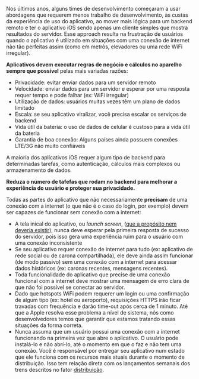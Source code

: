 Nos últimos anos, alguns times de desenvolvimento começaram a usar abordagens que requerem menos trabalho de desenvolvimento, às custas da experiência de uso do aplicativo, ao mover mais lógica para um backend remoto e ter o aplicativo iOS sendo apenas um cliente simples que mostra resultados do servidor. Esse approach resulta na frustração de usuários quando o aplicativo é utilizado em situações com uma conexão de internet não tão perfeitas assim (como em metrôs, elevadores ou uma rede WiFi irregular).

**Aplicativos devem executar regras de negócio e cálculos no aparelho sempre que possível** pelas mais variadas razões:

- Privacidade: evitar enviar dados para um servidor remoto
- Velocidade: enviar dados para um servidor e esperar por uma resposta requer tempo e pode falhar (ex: WiFi irregular)
- Utilização de dados: usuários muitas vezes têm um plano de dados limitado
- Escala: se seu aplicativo viralizar, você precisa escalar os serviços de backend
- Vida útil da bateria: o uso de dados de celular é custoso para a vida útil da bateria
- Garantia de boa conexão: Alguns países ainda possuem conexões LTE/3G não muito confiáveis

A maioria dos aplicativos iOS requer algum tipo de backend para determinadas tarefas, como autenticação, cálculos mais complexos ou armazenamento de dados.

**Reduza o número de tafefas que rodam no backend para melhorar a experiência do usuário e proteger sua privacidade.**

Todas as partes do aplicativo que não necessariamente **precisam** de uma conexão com a internet (o que não é o caso do login, por exemplo) devem ser capazes de funcionar sem conexão com a internet:

- A tela inical do aplicativo, ou _launch screen_, ([que a propósito nem deveria existir](https://developer.apple.com/ios/human-interface-guidelines/icons-and-images/launch-screen/)), nunca deve esperar pela primeira resposta de sucesso do servidor, pois isso gera uma experiência ruim para o usuário com uma conexão inconsistente
- Se seu aplicativo requer conexão de internet para tudo (ex: aplicativo de rede social ou de carona compartilhada), ele deve ainda assim funcionar (de modo passivo) sem uma conexão com a internet para acessar dados históricos (ex: caronas recentes, mensagens recentes).
- Toda funcionalidade do aplicativo que precise de uma conexão funcional com a internet deve mostrar uma mensagem de erro clara de que não foi possível se conectar ao servidor.
- Dado que hotspots WiFi podem requerer um login ou uma confirmação de algum tipo (ex: hotel ou aeroporto), requisições HTTPS irão ficar travadas com frequência e darão time-out após cerca de 1 minuto. Até que a Apple resolva esse problema a nível de sistema, nós como desenvolvedores temos que garantir que estamos tratando essas situações da forma correta.
- Nunca assuma que um usuário possui uma conexão com a internet funcionando na primeira vez que abre o aplicativo. O usuário pode instalá-lo e não abrí-lo, até o momento em que o faz e não tem uma conexão. Você é responsável por entregar seu aplicativo num estado que ele funciona com os recursos mais atuais durante o momento de distribuição. Isso tem relação direta com os lançamentos semanais dos trens descritos no fator [distribuição](/pt_BR/deployment).
